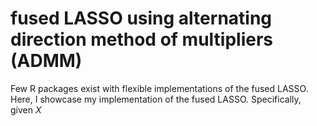 # fused LASSO using alternating direction method of multipliers (ADMM)
Few R packages exist with flexible implementations of the fused LASSO. Here, I showcase my implementation of the fused LASSO. Specifically, given $X$
